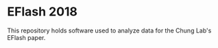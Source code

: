 # EFlash 2018

This repository holds software used to analyze data for the Chung Lab's
EFlash paper.